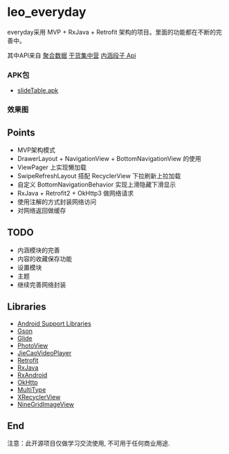 # leo_everyday

everyday采用 MVP + RxJava + Retrofit 架构的项目。里面的功能都在不断的完善中。

其中API来自 [聚合数据](https://www.juhe.cn/)
            [干货集中营](http://gank.io/)
            [内涵段子 Api](https://github.com/jokermonn/-Api/blob/master/Neihan.md)

### APK包

* [slideTable.apk](https://github.com/WeedLi/SlideTable/blob/master/slideTable.apk)

### 效果图

## Points
- MVP架构模式
- DrawerLayout + NavigationView + BottomNavigationView 的使用
- ViewPager 上实现懒加载
- SwipeRefreshLayout 搭配 RecyclerView 下拉刷新上拉加载
- 自定义 BottomNavigationBehavior 实现上滑隐藏下滑显示
- RxJava + Retrofit2 + OkHttp3 做网络请求
- 使用注解的方式封装网络访问
- 对网络返回做缓存

## TODO
- 内涵模块的完善
- 内容的收藏保存功能
- 设置模块
- 主题
- 继续完善网络封装

## Libraries
- [Android Support Libraries](https://developer.android.com/topic/libraries/support-library/index.html)
- [Gson](https://github.com/google/gson)
- [Glide](https://github.com/bumptech/glide)
- [PhotoView](https://github.com/chrisbanes/PhotoView)
- [JieCaoVideoPlayer](https://github.com/lipangit/JieCaoVideoPlayer)
- [Retrofit](https://github.com/square/retrofit)
- [RxJava](https://github.com/ReactiveX/RxJava)
- [RxAndroid](https://github.com/ReactiveX/RxAndroid)
- [OkHttp](https://github.com/square/okhttp)
- [MultiType](https://github.com/drakeet/MultiType)
- [XRecyclerView](https://github.com/XRecyclerView/XRecyclerView)
- [NineGridImageView](https://github.com/laobie/NineGridImageView)

## End
注意：此开源项目仅做学习交流使用, 不可用于任何商业用途. 


